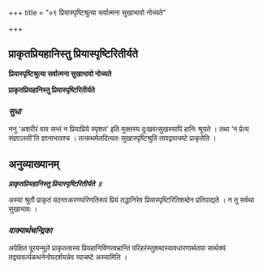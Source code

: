 +++
title = "०९ प्रियास्पृष्टिश्रुत्या सर्वात्मना सुखाभावो नोच्यते"

+++


## प्राकृतप्रियहानिस्तु प्रियास्पृष्टिरितीर्यते

**प्रियास्पृष्टिश्रुत्या सर्वात्मना सुखाभावो नोच्यते**

**प्राकृतप्रियहानिस्तु प्रियास्पृष्टिरितीर्यते**

### ***सुधा***

ननु ‘अशरीरं वाव सन्तं न प्रियाप्रिये स्पृशत’ इति मुक्तस्य दुःखवत्सुखस्यापि हानिः श्रूयते । तथा ‘न प्रेत्य संज्ञाऽस्ती’ति ज्ञानाभावश्च । तत्कथमेतदित्यतः सुखास्पृष्टिश्रुतिं तावद्व्याचष्टे प्राकृतेति ।

## **अनुव्याख्यानम्**

***प्राकृतप्रियहानिस्तु प्रियास्पृष्टिरितीर्यते ॥***

अस्यां श्रुतौ प्राकृतं यदन्तःकरणपरिणतिरूपं प्रियं तद्धानिरेव प्रियास्पृष्टिरितिशब्देन प्रतिपाद्यते । न तु सर्वथा सुखाभावः ।

### ***वाक्यार्थचन्द्रिका***

अपेक्षितं पूरयन्मूले प्राकृतत्वस्य प्रियहानिविणत्वभ्रान्तिं परिहरंस्तुशब्दस्यावधारणार्थतया सार्थक्यं तद्व्यावर्त्यकथनेनोपदर्शयन्नेव व्याचष्टे अस्यामिति ।

